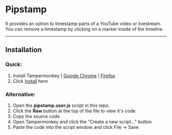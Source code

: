 # Pipstamp

It provides an option to timestamp parts of a YouTube video or livestream.
You can remove a timestamp by clicking on a marker inside of the timeline.

---
## Installation
### Quick:
1. Install Tampermonkey | [Google Chrome](https://chromewebstore.google.com/detail/tampermonkey/dhdgffkkebhmkfjojejmpbldmpobfkfo) | [Firefox](https://addons.mozilla.org/firefox/addon/tampermonkey)
2. Click [Install](https://github.com/Ponkhy/Pipstamp/raw/main/pipstamp.user.js) here
### Alternative:
1. Open the **pipstamp.user.js** script in this repo.
2. Click the **Raw** button at the top of the file to view it's code
3. Copy the source code
4. Open Tampermonkey and click the "Create a new script..." button
5. Paste the code into the script window and click File -> Save